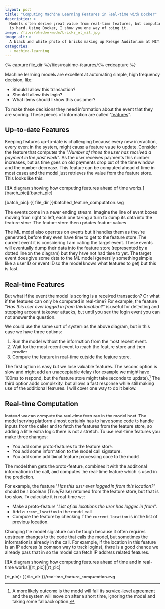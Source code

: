 ```yaml
---
layout: post
title: "Computing Machine Learning Features in Real-time with Docker"
description: >
  Models often derive great value from real-time features, but computing them
  is hard. Using Docker, I show you one way of doing it.
image: /files/shadow-mode/bricks_at_mit.jpg
image_alt: >
  A black and white photo of bricks making up Kresge Auditorium at MIT.
categories: 
  - machine-learning
---
```


{% capture file_dir %}/files/realtime-features/{% endcapture %}

Machine learning models are excellent at automating simple, high frequency
decision, like:

- Should I allow this transaction?
- Should I allow this login?
- What items should I show this customer?

To make these decisions they need information about the event that they are
scoring. These pieces of information are called "[features][wiki_feature]".

[wiki_feature]: https://en.wikipedia.org/wiki/Feature_(machine_learning)

## Up-to-date Features

Keeping features up-to-date is challenging because every new interaction,
every event in the system, might cause a feature value to update. Consider the
feature that computes the "_Number of times the user has received a payment in
the past week_". As the user receives payments this number increases, but as
time goes on old payments drop out of the time window and the number decrease.
This feature can be computed ahead of time in most cases and the model just
retrieves the value from the feature store. This looks like this:

[![A diagram showing how computing features ahead of time works.][batch_pic]][batch_pic]

[batch_pic]: {{ file_dir }}/batched_feature_computation.svg

The events come in a never ending stream. Imagine the line of event boxes
moving from right to left, each one taking a turn to dump its data into the
feature store. The feature store then updates feature values.

The ML model also operates on events but it handles them as they're generated,
before they even have time to get to the feature store. The current event it
is considering I am calling the target event. These events will eventually
dump their data into the feature store (represented by a dotted line on the
diagram) but they have not had time to yet. The target event does give some
data to the ML model (generally something simple like a user ID or event ID so
the model knows what features to get) but this is fast.

## Real-time Features

But what if the event the model is scoring is a received transaction? Or what
if the features can only be computed in real-time? For example, the feature
"_Has this user ever logged in from this location?_" is useful for detecting
and stopping account takeover attacks, but until you see the login event you
can not answer the question. 

We could use the same sort of system as the above diagram, but in this case we
have three options:

1. Run the model without the information from the most recent event.
2. Wait for the most recent event to reach the feature store and then
   predict.
3. Compute the feature in real-time outside the feature store.

The first option is easy but we lose valuable features. The second option is
slow and might add an unacceptable delay (for example we might have 100ms to
respond, but the feature store might take seconds to update).[^time_out] The
third option adds complexity, but allows a fast response while still making
use of the additional features. I will cover one way to do it below.

[^time_out]:
    A more likely outcome is the model will fail its [service-level
    agreement][sla] and the system will move on after a short time, ignoring
    the model and taking some fallback option.

[sla]: https://en.wikipedia.org/wiki/Service-level_agreement

## Real-time Computation

Instead we can compute the real-time features in the model host. The model
serving platform almost certainly has to have some code to handle inputs from
the caller and to fetch the features from the feature store, so adding a
little extra logic there is not a stretch. To use real-time features you make
three changes:

- You add some proto-features to the feature store.
- You add some information to the model call signature.
- You add some additional feature processing code to the model.

The model then gets the proto-feature, combines it with the additional
information in the call, and computes the real-time feature which is used in
the prediction.

For example, the feature "_Has this user ever logged in from this location?_"
should be a boolean (True/False) returned from the feature store, but that is
too slow. To calculate it in real-time we:

- Make a proto-feature "_List of all locations the user has logged in from_".
- Add `current_location` to the model call.
- Compute the feature by checking if the `current_location` is in the list of
  previous location.

Changing the model signature can be tough because it often requires upstream
changes to the code that calls the model, but sometimes the information is
already in the call. For example, if the location in this feature is an IP
address (a common way to track logins), there is a good chance we already pass
that in so the model can fetch IP address related features.

[![A diagram showing how computing features ahead of time and in real-time works.][rt_pic]][rt_pic]

[rt_pic]: {{ file_dir }}/realtime_feature_computation.svg
